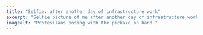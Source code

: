 ```yaml
---
title: "Selfie: after another day of infrastructure work"
excerpt: "Selfie picture of me after another day of infrastructure work."
imagealt: "Protesilaos posing with the pickaxe on hand."
---
```

